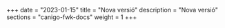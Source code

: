 +++
date        = "2023-01-15"
title       = "Nova versió"
description = "Nova versió"
sections    = "canigo-fwk-docs"
weight		= 1
+++